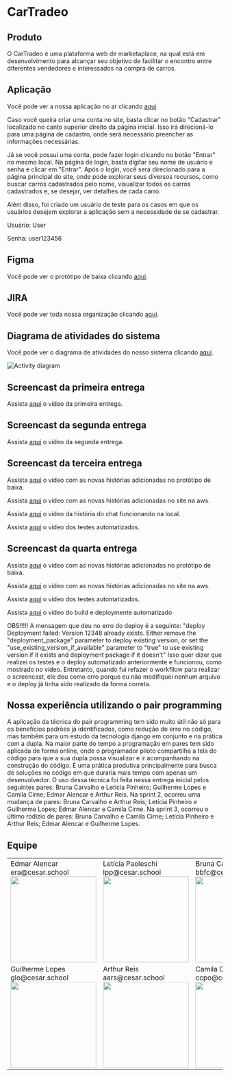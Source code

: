 # CarTradeo

## Produto
O CarTradeo é uma plataforma web de marketaplace, na qual está em desenvolvimento para alcançar seu objetivo de facilitar o encontro entre diferentes vendedores e interessados na compra de carros.

## Aplicação  
<p>Você pode ver a nossa aplicação no ar clicando <a href="http://marketplace123.sa-east-1.elasticbeanstalk.com/">aqui</a>.</p>

Caso você queira criar uma conta no site, basta clicar no botão "Cadastrar" localizado no canto superior direito da página inicial. Isso irá direcioná-lo para uma página de cadastro, onde será necessário preencher as informações necessárias.

Já se você possui uma conta, pode fazer login clicando no botão "Entrar" no mesmo local. Na página de login, basta digitar seu nome de usuário e senha e clicar em "Entrar". Após o login, você será direcionado para a página principal do site, onde pode explorar seus diversos recursos, como buscar carros cadastrados pelo nome, visualizar todos os carros cadastrados e, se desejar, ver detalhes de cada carro. 

Além disso, foi criado um usuário de teste para os casos em que os usuários desejem explorar a aplicação sem a necessidade de se cadastrar.

Usuário: User 

Senha: user123456

## Figma
<p>Você pode ver o protótipo de baixa clicando <a href="https://www.figma.com/proto/jvqSMSIrjMxfqVUOSmbXqs/Prot%C3%B3tipo-de-Baixa-CarTradeo-(Entrega-01)?node-id=1-12&scaling=scale-down&page-id=0%3A1&starting-point-node-id=1%3A12">aqui</a>.</p>

## JIRA
<p>Você pode ver toda nossa organização clicando <a href="https://jiraprojectsccpo.atlassian.net/jira/software/projects/PDF/boards/1/roadmap">aqui</a>.</p>

## Diagrama de atividades do sistema
<p>Você pode ver o diagrama de atividades do nosso sistema clicando <a href="https://lucid.app/lucidchart/b573088d-627c-4a7d-b71f-9789e1a6488b/edit?viewport_loc=-1621%2C-622%2C5414%2C3123%2C0_0&invitationId=inv_d87bf4ec-e718-423c-93ed-49f4ed8fbdff">aqui</a>.</p>

![Activity diagram](https://github.com/GRUP-FDS/Marketplace/assets/107653834/2a946d00-461d-4da2-85d7-3b267e28b2d4)


## Screencast da primeira entrega
<p>Assista <a href="https://youtu.be/M-mF4aDxeW4](https://www.youtube.com/watch?v=2qGJ8Jv_7F4&t=23s">aqui</a> o vídeo da primeira entrega.</p>

## Screencast da segunda entrega
<p>Assista <a href="https://youtu.be/M-mF4aDxeW4">aqui</a> o vídeo da segunda entrega.</p>

## Screencast da terceira entrega

<p> Assista <a href="https://share.vidyard.com/watch/qXoAUsxGUoBkSVgHyQVvGS?">aqui</a> o vídeo com as novas histórias adicionadas no protótipo de baixa.</p>

<p> Assista <a href="https://share.vidyard.com/watch/vKDEKKCPEnu26MAmS3CYHx?">aqui</a> o vídeo com as novas histórias adicionadas no site na aws.</p>

<p> Assista <a href="https://share.vidyard.com/watch/3K5PizKmVPYqhqpSB93vTe?">aqui</a> o vídeo da história do chat funcionando na local.</p>

<p> Assista <a href="https://share.vidyard.com/watch/33U7XQHhMjnc1JEBL7Vb8N">aqui</a> o vídeo dos testes automatizados.</p>

## Screencast da quarta entrega

<p> Assista <a href="https://share.vidyard.com/watch/SjLRYQyBzcChoufeZWnrwq?">aqui</a> o vídeo com as novas histórias adicionadas no protótipo de baixa.</p>

<p> Assista <a href="https://share.vidyard.com/watch/UmXBMeVRuYX9zvzsmcxkQr?">aqui</a> o vídeo com as novas histórias adicionadas no site na aws.</p>

<p> Assista <a href="https://share.vidyard.com/watch/xGTwsUpBFwu9JSJ8mQ4UX5?">aqui</a> o vídeo dos testes automatizados.</p>

<p> Assista <a href="https://share.vidyard.com/watch/hkGdriBsig5tU8qkgUtcpb?">aqui</a> o vídeo do build e deploymente automatizado</p>

<p> OBS!!!!!
	A mensagem que deu no erro do deploy é a seguinte: "deploy
Deployment failed: Version 12348 already exists. Either remove the "deployment_package" parameter to deploy existing version, or set the "use_existing_version_if_available" parameter to "true" to use existing version if it exists and deployment package if it doesn't"
Isso quer dizer que realizei os testes e o deploy automatizado anteriormente e funcionou, como mostrado no vídeo. Entretanto, quando fui refazer o workfllow para realizar o screencast, ele deu como erro porque eu não modifiquei nenhum arquivo e o deploy já
tinha sido realizado da forma correta.</p>



## Nossa experiência utilizando o pair programming 
A aplicação da técnica do pair programming tem sido muito útil não só para os benefícios padrões já identificados, como redução de erro no código, mas também para um estudo da tecnologia django em conjunto e na prática com a dupla. Na maior parte do tempo a programação em pares tem sido aplicada de forma online, onde o programador piloto compartilha a tela do código para que a sua dupla possa visualizar e ir acompanhando na construção do código. É uma prática produtiva principalmente para busca de soluções no código em que duraria mais tempo com apenas um desenvolvedor. O uso dessa técnica foi feita nessa entrega inicial pelos seguintes pares: Bruna Carvalho e Letícia Pinheiro; Guilherme Lopes e Camila Cirne; Edmar Alencar e Arthur Reis. Na sprint 2, ocorreu uma mudança de pares: Bruna Carvalho e Arthur Reis; Letícia Pinheiro e Guilherme Lopes; Edmar Alencar e Camila Cirne. Na sprint 3, ocorreu o último rodízio de pares: Bruna Carvalho e Camila Cirne; Letícia Pinheiro e Arthur Reis; Edmar Alencar e Guilherme Lopes.

## Equipe

<table>
  <tr>
	    <td>
			Edmar Alencar
			<br />
			era@cesar.school
			<img src="https://media.licdn.com/dms/image/C4E03AQEFK6fdcQMefw/profile-displayphoto-shrink_800_800/0/1624675296129?e=1692230400&v=beta&t=NiBwDweXHdcqlgOSYAZ8g9R67y8AextsplwC2QdQPeU" width=200>
	    </td>
	    <td>
			Letícia Paoleschi
			<br />
			lpp@cesar.school
			<img src="https://media.licdn.com/dms/image/D4D03AQEWkpGgAcLo1g/profile-displayphoto-shrink_800_800/0/1681732287722?e=1687392000&v=beta&t=b8taqoBuy_6TfpusFoHErprWWqdCvnHE-uzzmktQP9U" width=200>
	    </td>
	    <td>
			Bruna Carvalho
			<br />
			bbfc@cesar.school
			<img src="https://media.licdn.com/dms/image/D4D03AQGwFWKSKKaDUA/profile-displayphoto-shrink_800_800/0/1679698808237?e=1687392000&v=beta&t=MBcDf7X0uVilf7D4U17ycvHqLQpNQRvRX0Az6Y3MSaE" width=200>
	    </td>
  </tr>
   <tr>
	    <td>
			Guilherme Lopes 
			<br />
			glo@cesar.school
			<img src="https://media.licdn.com/dms/image/D4D35AQEbX5ogC2YVRg/profile-framedphoto-shrink_800_800/0/1642452377945?e=1687129200&v=beta&t=xK01gdfJ1jy6el9f-SZia1aVAb8bU19IvQkNGaCen94" width=200>
	    </td>
	    <td>
			Arthur Reis
			<br />
			aars@cesar.school
			<img src="https://media.licdn.com/dms/image/C5603AQFTj-iywraEpA/profile-displayphoto-shrink_800_800/0/1659486596346?e=1692230400&v=beta&t=uzSST0hOE2_SX98Pm_aXT-KJA2jg5n87AE3gBakSTIU" width=200>
	    </td>
	    <td>
			Camila Cirne
			<br />
			ccpo@cesar.school
			<img src="https://media.licdn.com/dms/image/C4E03AQE-tWOrfhxn8w/profile-displayphoto-shrink_800_800/0/1606089299286?e=1692230400&v=beta&t=3qT3PqRYfWszVY0NYK9P-k2me0kCTalSKEAokyK0tzI" width=200>
	    </td>
  </tr>
 </table>
